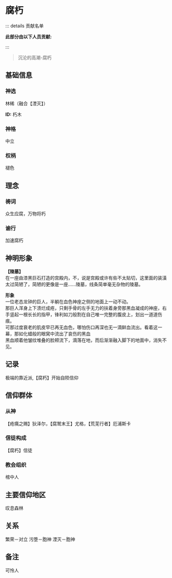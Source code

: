 # 腐朽
::: details 贡献名单

**此部分由以下人员贡献:**
<MemberBlock :filterNames="teamMembers" />

<script setup>


const teamMembers = [
'几个孤独',
'翎洛',
];
</script>

:::

> 沉沦的高潮-腐朽

## 基础信息
### 神选
林稀（融合【湮灭】）

**ID:** 朽木
### 神格
中立
### 权柄
褪色

## 理念
### 祷词
众生应腐，万物将朽
### 谕行
加速腐朽

## 神明形象
**【陵墓】**   
在一座由漆黑巨石打造的宫殿内，不，说是宫殿或许有些不太贴切，这里面的装潢太过简陋了，简陋的更像是一座......陵墓，线条简单毫无杂物的陵墓。

**形象**   
一位老态龙钟的巨人，半躺在血色神座之侧的地面上一动不动。  
那巨人浑身上下溃烂成疮，只剩手骨的左手无力的扶着身旁那黑血凝成的神座，右手竖起一根长长的指甲，锋利如刀般割在自己唯一完整的腹皮上，划出一道道伤痕。  
可那过度衰老的肌皮早已再无血色，哪怕伤口再深也无一滴鲜血流出。看着这一幕，那如化蜡般的眼窝中流出了哀伤的黑血  
黑血顺着他皱纹堆叠的脸颊流下，滴落在地，而后渐渐融入脚下的地面中，消失不见。  


## 记录
极端的靠近派,【腐朽】开始自陨信仰
## 信仰群体 
### 从神
【疮痍之赐】狄泽尔，【腐鹫末王】尤格，【荒芜行者】厄浦斯卡

### 信徒构成
【腐朽】信徒
### 教会组织
棺中人
## 主要信仰地区
叹息森林
## 关系
繁荣－对立
污堕－胞神
湮灭－胞神
## 备注
可怜人
